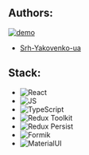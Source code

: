 ## Authors:

[![demo](https://img.shields.io/badge/-demo-brightgreen?style=for-the-badge&logo=github)](https://hubmee-todos.vercel.app/)

- [Srh-Yakovenko-ua](https://github.com/Srh-Yakovenko-ua)

## Stack:

- <img alt="React" src="https://img.shields.io/badge/react-%2320232a.svg?style=for-the-badge&logo=react&logoColor=%2361DAFB">
- <img alt="JS" src="https://img.shields.io/badge/JavaScript-F7DF1E?style=for-the-badge&logo=javascript&logoColor=black">
- <img alt="TypeScript" src="https://img.shields.io/badge/TypeScript-007ACC?style=for-the-badge&logo=typescript&logoColor=white">
- <img alt="Redux Toolkit" src="https://img.shields.io/badge/Redux Toolkit-593D88?style=for-the-badge&logo=redux&logoColor=white">
- <img alt="Redux Persist" src="https://img.shields.io/badge/Redux Persist-593D88?style=for-the-badge&logo=redux&logoColor=white">
- <img alt="Formik" src="https://img.shields.io/badge/React hook form/Yup-black?style=for-the-badge&logo=formik&logoColor=white">
- <img alt="MaterialUI" src="https://img.shields.io/badge/Material UI-%230081CB.svg?style=for-the-badge&logo=mui&logoColor=white">

